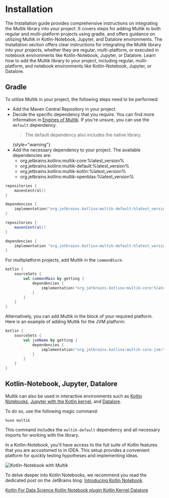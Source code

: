 # Installation

<web-summary>
The Installation guide provides comprehensive instructions on integrating the Multik library into your project.
It covers steps for adding Multik to both regular and multi-platform projects using gradle,
and offers guidance on utilizing Multik in Kotlin-Notebook, Jupyter, and Datalore environments.
</web-summary>

<card-summary>
The Installation section offers clear instructions for integrating the Multik library into your projects,
whether they are regular, multi-platform,
or executed in notebook environments like Kotlin-Notebook, Jupyter, or Datalore.
</card-summary>

<link-summary>
Learn how to add the Multik library to your project, including regular, multi-platform,
and notebook environments like Kotlin-Notebook, Jupyter, or Datalore.
</link-summary>

## Gradle

To utilize Multik in your project, the following steps need to be performed:

* Add the Maven Central Repository in your project.
* Decide the specific dependency that you require.
  You can find more information in [Engines of Multik](engines-of-multik.md).
  If you're unsure, you can use the `default` dependency.
  > The default dependency also includes the native library.
  >
  {style="warning"}
* Add the necessary dependency to your project. The available dependencies are:
    * org.jetbrains.kotlinx:multik-core:%latest_version%
    * org.jetbrains.kotlinx:multik-default:%latest_version%
    * org.jetbrains.kotlinx:multik-kotlin:%latest_version%
    * org.jetbrains.kotlinx:multik-openblas:%latest_version%

<tabs group="languages" id="main-class-set-engine-main">
<tab title="Gradle (Kotlin)" group-key="kotlin">

```kotlin
repositories {
    mavenCentral()
}

dependencies {
    implementation("org.jetbrains.kotlinx:multik-default:%latest_version%")
}
```

</tab>
<tab title="Gradle (Groovy)" group-key="groovy">

```groovy
repositories {
    mavenCentral()
}

dependencies {
    implementation "org.jetbrains.kotlinx:multik-default:%latest_version%"
}
```

</tab>
</tabs>

For multiplatform projects, add Multik in the `commonBlock`:

```kotlin
kotlin {
    sourceSets {
        val commonMain by getting {
            dependencies {
                implementation("org.jetbrains.kotlinx:multik-core:%latest_version%")
            }
        }
    }
}
```

Alternatively, you can add Multik in the block of your required platform.
Here is an example of adding Multik for the JVM platform:

```kotlin
kotlin {
    sourceSets {
        val jvmName by getting {
            dependencies {
                implementation("org.jetbrains.kotlinx:multik-core-jvm:%latest_version%")
            }
        }
    }
}
```

## Kotlin-Notebook, Jupyter, Datalore

Multik can also be used in interactive environments such
as [Kotlin Notebooks](https://kotlinlang.org/docs/data-science-overview.html#kotlin-notebook),
[Jupyter with the Kotlin kernel](https://kotlinlang.org/docs/data-science-overview.html#jupyter-kotlin-kernel),
and [Datalore](https://datalore.jetbrains.com).

To do so, use the following magic command:

```
%use multik
```

This command includes the `multik-default` dependency and all necessary imports for working with the library.

In a Kotlin-Notebook, you'll have access to the full suite of Kotlin features that you are accustomed to in IDEA.
This setup provides a convenient platform for quickly testing hypotheses and implementing ideas.

![Kotlin-Notebook with Multik](kotlin_notebook_installation.png)

To delve deeper into Kotlin Notebooks, we recommend you read the dedicated post on the JetBrains blog:
[Introducing Kotlin Notebook](https://blog.jetbrains.com/kotlin/2023/07/introducing-kotlin-notebook).

<seealso style="cards">
<category ref="ext">
  <a href="https://kotlinlang.org/docs/data-science-overview.html" 
      summary="A comprehensive list of Kotlin tools and libraries designed for data science applications.">
        Kotlin For Data Science
  </a>
  <a href="https://plugins.jetbrains.com/plugin/16340-kotlin-notebook" 
      summary="A plugin that introduces interactive Kotlin notebooks">
        Kotlin Notebook plugin
  </a>
  <a href="https://github.com/Kotlin/kotlin-jupyter" 
      summary="GitHub repository for the Kotlin kernel that can be integrated into Jupyter notebooks.">
        Kotlin Kernel
  </a>
  <a href="https://datalore.jetbrains.com" 
      summary="An interactive web-based editor designed for notebooks by JetBrains.">
        Datalore
  </a>
</category>
</seealso>